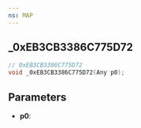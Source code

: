```yaml
---
ns: MAP
---
```

## _0xEB3CB3386C775D72

```c
// 0xEB3CB3386C775D72
void _0xEB3CB3386C775D72(Any p0);
```

## Parameters
* **p0**:
